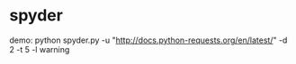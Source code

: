 # spyder

demo:
python spyder.py -u "http://docs.python-requests.org/en/latest/" -d 2 -t 5 -l warning
